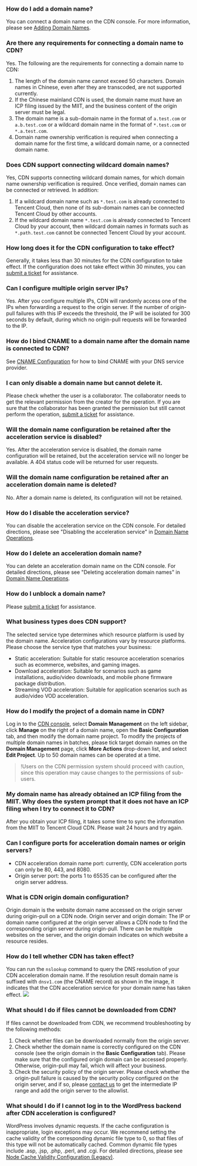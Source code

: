 [](id:q1)
### How do I add a domain name?
You can connect a domain name on the CDN console. For more information, please see [Adding Domain Names](https://intl.cloud.tencent.com/document/product/228/5734).

[](id:q2)
### Are there any requirements for connecting a domain name to CDN?
Yes. The following are the requirements for connecting a domain name to CDN:
1. The length of the domain name cannot exceed 50 characters. Domain names in Chinese, even after they are transcoded, are not supported currently.
2. If the Chinese mainland CDN is used, the domain name must have an ICP filing issued by the MIIT, and the business content of the origin server must be legal.
3. The domain name is a sub-domain name in the format of `a.test.com` or `a.b.test.com` or a wildcard domain name in the format of `*.test.com` or `*.a.test.com`.
4. Domain name ownership verification is required when connecting a domain name for the first time, a wildcard domain name, or a connected domain name.

[](id:q3)
### Does CDN support connecting wildcard domain names?
Yes, CDN supports connecting wildcard domain names, for which domain name ownership verification is required. Once verified, domain names can be connected or retrieved.
In addition:
1. If a wildcard domain name such as `*.test.com` is already connected to Tencent Cloud, then none of its sub-domain names can be connected Tencent Cloud by other accounts.
2. If the wildcard domain name `*.test.com` is already connected to Tencent Cloud by your account, then wildcard domain names in formats such as `*.path.test.com` cannot be connected Tencent Cloud by your account.

[](id:q4)
### How long does it for the CDN configuration to take effect?
Generally, it takes less than 30 minutes for the CDN configuration to take effect. If the configuration does not take effect within 30 minutes, you can [submit a ticket](https://console.cloud.tencent.com/workorder/category) for assistance.

[](id:q5)
### Can I configure multiple origin server IPs?
Yes. After you configure multiple IPs, CDN will randomly access one of the IPs when forwarding a request to the origin server. If the number of origin-pull failures with this IP exceeds the threshold, the IP will be isolated for 300 seconds by default, during which no origin-pull requests will be forwarded to the IP.

[](id:q6)
### How do I bind CNAME to a domain name after the domain name is connected to CDN?
See [CNAME Configuration](https://intl.cloud.tencent.com/document/product/228/3121) for how to bind CNAME with your DNS service provider.

[](id:q7)
### I can only disable a domain name but cannot delete it.
Please check whether the user is a collaborator. The collaborator needs to get the relevant permission from the creator for the operation. If you are sure that the collaborator has been granted the permission but still cannot perform the operation, [submit a ticket](https://console.cloud.tencent.com/workorder/category) for assistance.

[](id:q8)
### Will the domain name configuration be retained after the acceleration service is disabled?
Yes. After the acceleration service is disabled, the domain name configuration will be retained, but the acceleration service will no longer be available. A 404 status code will be returned for user requests.

[](id:q9)
### Will the domain name configuration be retained after an acceleration domain name is deleted?
No. After a domain name is deleted, its configuration will not be retained.

[](id:q10)
### How do I disable the acceleration service?
You can disable the acceleration service on the CDN console. For detailed directions, please see "Disabling the acceleration service" in [Domain Name Operations](https://intl.cloud.tencent.com/document/product/228/5736).

[](id:q11)
### How do I delete an acceleration domain name?
You can delete an acceleration domain name on the CDN console. For detailed directions, please see "Deleting acceleration domain names" in [Domain Name Operations](https://intl.cloud.tencent.com/document/product/228/5736).

[](id:q12)
### How do I unblock a domain name?
Please [submit a ticket](https://console.cloud.tencent.com/workorder/category) for assistance.

[](id:q13)
### What business types does CDN support?
The selected service type determines which resource platform is used by the domain name. Acceleration configurations vary by resource platforms. Please choose the service type that matches your business:
- Static acceleration: Suitable for static resource acceleration scenarios such as ecommerce, websites, and gaming images.
- Download acceleration: Suitable for scenarios such as game installations, audio/video downloads, and mobile phone firmware package distribution.
- Streaming VOD acceleration: Suitable for application scenarios such as audio/video VOD acceleration.

[](id:q14)
### How do I modify the project of a domain name in CDN?

Log in to the [CDN console](https://console.cloud.tencent.com/cdn), select **Domain Management** on the left sidebar, click **Manage** on the right of a domain name, open the **Basic Configuration** tab, and then modify the domain name project. To modify the projects of multiple domain names in batches, please tick target domain names on the **Domain Management** page, click **More Actions** drop-down list, and select **Edit Project**. Up to 50 domain names can be operated at a time.

>!Users on the CDN permission system should proceed with caution, since this operation may cause changes to the permissions of sub-users.


[](id:m1)
### My domain name has already obtained an ICP filing from the MIIT. Why does the system prompt that it does not have an ICP filing when I try to connect it to CDN?
After you obtain your ICP filing, it takes some time to sync the information from the MIIT to Tencent Cloud CDN. Please wait 24 hours and try again.

[](id:q16)
### Can I configure ports for acceleration domain names or origin servers?
- CDN acceleration domain name port: currently, CDN acceleration ports can only be 80, 443, and 8080.
- Origin server port: the ports 1 to 65535 can be configured after the origin server address.

[](id:q17)
### What is CDN origin domain configuration?
Origin domain is the website domain name accessed on the origin server during origin-pull on a CDN node. Origin server and origin domain: The IP or domain name configured at the origin server allows a CDN node to find the corresponding origin server during origin-pull. There can be multiple websites on the server, and the origin domain indicates on which website a resource resides.

[](id:q18)
### How do I tell whether CDN has taken effect?

You can run the `nslookup` command to query the DNS resolution of your CDN acceleration domain name. If the resolution result domain name is suffixed with `dnsv1.com` (the CNAME record) as shown in the image, it indicates that the CDN acceleration service for your domain name has taken effect.
![](https://main.qcloudimg.com/raw/4576b46fd8a04b726e6893a08f3fe61f.png)


[](id:q19)
### What should I do if files cannot be downloaded from CDN?

If files cannot be downloaded from CDN, we recommend troubleshooting by the following methods:
1. Check whether files can be downloaded normally from the origin server.
2. Check whether the domain name is correctly configured on the CDN console (see the origin domain in the **Basic Configuration** tab). Please make sure that the configured origin domain can be accessed properly. Otherwise, origin-pull may fail, which will affect your business.
3. Check the security policy of the origin server. Please check whether the origin-pull failure is caused by the security policy configured on the origin server, and if so, please [contact us](https://intl.cloud.tencent.com/support) to get the intermediate IP range and add the origin server to the allowlist.

[](id:q20)
### What should I do if I cannot log in to the WordPress backend after CDN acceleration is configured?
WordPress involves dynamic requests. If the cache configuration is inappropriate, login exceptions may occur. We recommend setting the cache validity of the corresponding dynamic file type to 0, so that files of this type will not be automatically cached. Common dynamic file types include .asp, .jsp, .php, .perl, and .cgi. For detailed directions, please see [Node Cache Validity Configuration (Legacy)](https://intl.cloud.tencent.com/document/product/228/35317).


